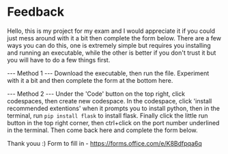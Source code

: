 # Feedback

Hello, this is my project for my exam and I would appreciate it if you could just mess around with it a bit then complete the form below.
There are a few ways you can do this, one is extremely simple but requires you installing and running an executable, while the other is better if you don't trust it but you will have to do a few things first.

--- Method 1 ---
Download the executable, then run the file. Experiment with it a bit and then complete the form at the bottom here.

--- Method 2 ---
Under the 'Code' button on the top right, click codespaces, then create new codespace. In the codespace, click 'install recommended extentions' when it prompts you to install python, then in the terminal, run `pip install flask` to install flask. Finally click the little run button in the top right corner, then ctrl+click on the port number underlined in the terminal. Then come back here and complete the form below.

Thank youu :)
Form to fill in - https://forms.office.com/e/K8Bdfpqa6q
